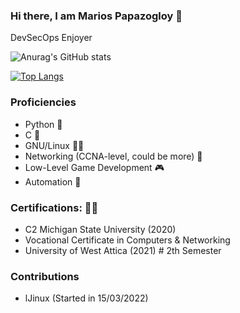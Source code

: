 ### Hi there, I am Marios Papazogloy 👋
DevSecOps Enjoyer


![Anurag's GitHub stats](https://github-readme-stats.vercel.app/api?username=mariospapaz&show_icons=true&theme=radical)

[![Top Langs](https://github-readme-stats.vercel.app/api/top-langs/?username=mariospapaz&show_icons=true&theme=radical)](https://github.com/anuraghazra/github-readme-stats)

### Proficiencies
* Python 🐍 
* C 🤖
* GNU/Linux 💪🐧 
* Networking (CCNA-level, could be more) 🔌
* Low-Level Game Development 🎮
* Automation 🔧

### Certifications: 👨‍🎓
* C2 Michigan State University (2020)
* Vocational Certificate in Computers & Networking 
* University of West Attica (2021) # 2th Semester 


### Contributions
* lJinux (Started in 15/03/2022)
